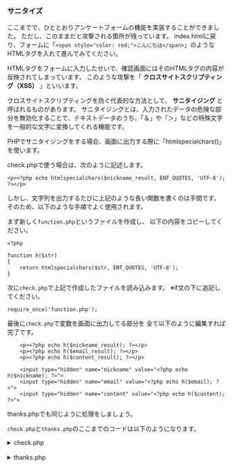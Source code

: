 ### サニタイズ
ここまでで、ひととおりアンケートフォームの機能を実装することができました。
ただし、このままだと攻撃される箇所が残っています。
index.htmlに戻り、フォームに「`<span style="color: red;">こんにちは</span>`」のようなHTMLタグを入れて進んでみてください。

HTMLタグをフォームに入力したせいで、確認画面にはそのHTMLタグの内容が反映されてしまっています。
このような攻撃を「 **クロスサイトスクリプティング（XSS）** 」といいます。

クロスサイトスクリプティングを防ぐ代表的な方法として、 **サニタイジング** と呼ばれるものがあります。
サニタイジングとは、入力されたデータの危険な部分を無効化することで、テキストデータのうち、「＆」や「＞」などの特殊文字を一般的な文字に変換してくれる機能です。

PHPでサニタイジングをする場合、画面に出力する際に「htmlspecialchars()」を使います。

check.phpで使う場合は、次のように記述します。
```
<p><?php echo htmlspecialchars($nickname_result, ENT_QUOTES, 'UTF-8'); ?></p>
```
しかし、文字列を出力するたびに上記のような長い関数を書くのは手間です。
そのため、以下のような手順でよく使用されます。

まず新しく`function.php`というファイルを作成し、
以下の内容をコピーしてください。
```
<?php

function h($str)
{
    return htmlspecialchars($str, ENT_QUOTES, 'UTF-8');
}
```

次に`check.php`で上記で作成したファイルを読み込みます。
※if文の下に追記してください。
```
require_once('function.php');
```

最後に`check.php`で変数を画面に出力してる部分を
全て以下のように編集すれば完了です。
```
    <p><?php echo h($nickname_result); ?></p>
    <p><?php echo h($email_result); ?></p>
    <p><?php echo h($content_result); ?></p>

    <input type="hidden" name="nickname" value="<?php echo h($nickname); ?>">
    <input type="hidden" name="email" value="<?php echo h($email); ?>">
    <input type="hidden" name="content" value="<?php echo h($content); ?>">
```

thanks.phpでも同じように処理をしましょう。

`check.php`と`thanks.php`のここまでのコードは以下のようになります。

<details><summary>check.php</summary><div>

```
<?php

    if ($_SERVER['REQUEST_METHOD'] === 'GET') {
        header('Location: index.html');
    }

    require_once('function.php');

    $nickname = $_POST['nickname'];
    $email = $_POST['email'];
    $content = $_POST['content'];

    if ($nickname == '') {
        $nickname_result = 'ニックネームが入力されていません。';
    } else {
        $nickname_result = 'ようこそ、' . $nickname .'様';
    }

    if ($email == '') {
        $email_result = 'メールアドレスが入力されていません。';
    } else {
        $email_result = 'メールアドレス：' . $email;
    }

    if ($content == '') {
        $content_result =  'お問い合わせ内容が入力されていません。';
    } else {
        $content_result = 'お問い合わせ内容：' . $content;
    }
?>
<!DOCTYPE html>
<html lang="ja">
<head>
    <title>入力内容確認</title>
    <meta charset="utf-8">
</head>
<body>
    <h1>入力内容確認</h1>
    <p><?php echo h($nickname_result); ?></p>
    <p><?php echo h($email_result); ?></p>
    <p><?php echo h($content_result); ?></p>

    <form method="POST" action="thanks.php">
        <input type="hidden" name="nickname" value="<?php echo h($nickname); ?>">
        <input type="hidden" name="email" value="<?php echo h($email); ?>">
        <input type="hidden" name="content" value="<?php echo h($content); ?>">
        <input type="button" value="戻る" onclick="history.back()">
        <?php if ($nickname != '' && $email != '' && $content != ''): ?>
            <input type="submit" value="OK">
        <?php endif; ?>
    </form>
</body>
</html>
```

</div></details>
<br>

<details><summary>thanks.php</summary><div>

```
<?php

    if ($_SERVER['REQUEST_METHOD'] === 'GET') {
        header('Location: index.html');
    }

    require_once('function.php');

    $nickname = $_POST['nickname'];
    $email = $_POST['email'];
    $content = $_POST['content'];

?>
<!DOCTYPE html>
<html lang="ja">
<head>
    <title>送信完了</title>
    <meta charset="utf-8">
</head>
<body>
    <h1>お問い合わせありがとうございました！</h1>
    <p><?php echo h($nickname); ?></p>
    <p><?php echo h($email); ?></p>
    <p><?php echo h($content); ?></p>
</body>
</html>
```

</div></details>
<br>